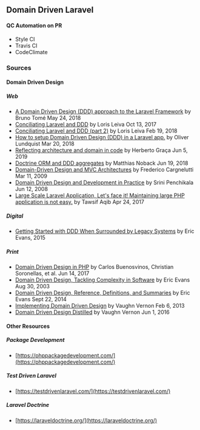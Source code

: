 ## Domain Driven Laravel

#### QC Automation on PR

- Style CI
- Travis CI
- CodeClimate

### Sources

#### Domain Driven Design

##### Web

- [A Domain Driven Design (DDD) approach to the Laravel Framework](https://medium.com/@ibrunotome/a-domain-driven-design-ddd-approach-to-the-laravel-framework-18906b3dd473) by Bruno Tomé May 24, 2018
- [Conciliating Laravel and DDD](https://lorisleiva.com/conciliating-laravel-and-ddd/) by Loris Leiva Oct 13, 2017
- [Conciliating Laravel and DDD (part 2)](https://lorisleiva.com/conciliating-laravel-and-ddd-part-2/) by Loris Leiva Feb 19, 2018
- [How to setup Domain Driven Design (DDD) in a Laravel app.](https://oliverlundquist.com/2018/03/20/how-to-setup-ddd-in-laravel-app.html) by Oliver Lundquist Mar 20, 2018
- [Reflecting architecture and domain in code](https://herbertograca.com/2019/06/05/reflecting-architecture-and-domain-in-code/) by Herberto Graça Jun 5, 2019
- [Doctrine ORM and DDD aggregates](https://matthiasnoback.nl/2018/06/doctrine-orm-and-ddd-aggregates/) by Matthias Noback Jun 19, 2018
- [Domain-Driven Design and MVC Architectures](https://blog.fedecarg.com/2009/03/11/domain-driven-design-and-mvc-architectures/) by Frederico Cargnelutti Mar 11, 2009
- [Domain Driven Design and Development in Practice](https://www.infoq.com/articles/ddd-in-practice/) by Srini Penchikala Jun 12, 2008
- [Large Scale Laravel Application, Let's face it! Maintaining large PHP application is not easy.](https://medium.com/@munza/large-scale-laravel-application-9d52c3d38e51) by Tawsif Aqib Apr 24, 2017

##### Digital

- [Getting Started with DDD When Surrounded by Legacy Systems](http://domainlanguage.com/wp-content/uploads/2016/04/GettingStartedWithDDDWhenSurroundedByLegacySystemsV1.pdf) by Eric Evans, 2015

##### Print

- [Domain Driven Design in PHP](https://www.amazon.com/Domain-Driven-Design-PHP-Carlos-Buenosvinos/dp/1787284948) by Carlos Buenosvinos, Christian Soronellas, et al. Jun 14, 2017
- [Domain Driven Design, Tackling Complexity in Software](https://www.amazon.com/Domain-Driven-Design-Tackling-Complexity-Software/dp/0321125215) by Eric Evans Aug 30, 2003
- [Domain Driven Design, Reference, Definitions, and Summaries](https://www.amazon.com/Domain-Driven-Design-Reference-Definitions-Summaries/dp/1457501198) by Eric Evans Sept 22, 2014
- [Implementing Domain Driven Design](https://www.amazon.com/Implementing-Domain-Driven-Design-Vaughn-Vernon-ebook/dp/B00BCLEBN8) by Vaughn Vernon Feb 6, 2013
- [Domain Driven Design Distilled](https://www.amazon.com/Domain-Driven-Design-Distilled-Vaughn-Vernon-ebook/dp/B01JJSGE5S) by Vaughn Vernon Jun 1, 2016

#### Other Resources

##### Package Development
 
- [https://phppackagedevelopment.com/](https://phppackagedevelopment.com/)

##### Test Driven Laravel

- [https://testdrivenlaravel.com/](https://testdrivenlaravel.com/)

##### Laravel Doctrine

- [https://laraveldoctrine.org/](https://laraveldoctrine.org/)
